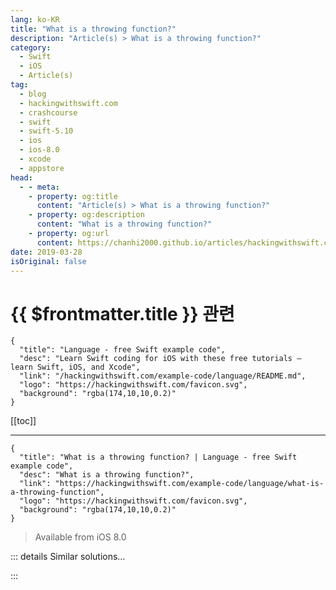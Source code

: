 ```yaml
---
lang: ko-KR
title: "What is a throwing function?"
description: "Article(s) > What is a throwing function?"
category:
  - Swift
  - iOS
  - Article(s)
tag: 
  - blog
  - hackingwithswift.com
  - crashcourse
  - swift
  - swift-5.10
  - ios
  - ios-8.0
  - xcode
  - appstore
head:
  - - meta:
    - property: og:title
      content: "Article(s) > What is a throwing function?"
    - property: og:description
      content: "What is a throwing function?"
    - property: og:url
      content: https://chanhi2000.github.io/articles/hackingwithswift.com/example-code/language/what-is-a-throwing-function.html
date: 2019-03-28
isOriginal: false
---
```


# {{ $frontmatter.title }} 관련

```component VPCard
{
  "title": "Language - free Swift example code",
  "desc": "Learn Swift coding for iOS with these free tutorials – learn Swift, iOS, and Xcode",
  "link": "/hackingwithswift.com/example-code/language/README.md",
  "logo": "https://hackingwithswift.com/favicon.svg",
  "background": "rgba(174,10,10,0.2)"
}
```

[[toc]]

---

```component VPCard
{
  "title": "What is a throwing function? | Language - free Swift example code",
  "desc": "What is a throwing function?",
  "link": "https://hackingwithswift.com/example-code/language/what-is-a-throwing-function",
  "logo": "https://hackingwithswift.com/favicon.svg",
  "background": "rgba(174,10,10,0.2)"
}
```

> Available from iOS 8.0

<!-- TODO: 작성 -->

<!-- 
Throwing functions are those that will flag up errors if problems happen, and Swift requires you to handle those errors in your code.

To make a throwing function, just write `throws` before your function’s return value. You should define the error types you can throw, so users of this function know what to expect.

As an example, try adding this custom error enum to a playground:

```swift
enum LoginErrors: Error {
    case badUsername
    case badPassword
}
```

We can now use that to create a throwing function called `login()`. If the username is empty we’ll throw `badUsername`, if the password is empty we’ll throw `badPassword`, and if both are non-empty we’ll return true:

```swift
func login(username: String, password: String) throws -> Bool {
    if username.isEmpty { throw LoginErrors.badUsername }
    if password.isEmpty { throw LoginErrors.badPassword }
    return true
}
```

Because that function throws errors, it must be called using either `try`, `try?`, or `try!`.

There’s a subtle difference between throwing functions and functions that return optionals, but it’s usually a better idea to use throwing functions if there might be several different reasons why the function failed.

-->

::: details Similar solutions…

<!--
/quick-start/concurrency/how-to-call-async-throwing-functions">How to call async throwing functions 
/example-code/testing/how-to-test-throwing-functions">How to test throwing functions 
/quick-start/concurrency/what-is-an-asynchronous-function">What is an asynchronous function? 
/quick-start/concurrency/what-is-a-synchronous-function">What is a synchronous function? 
/quick-start/concurrency/how-to-call-an-async-function-using-async-let">How to call an async function using async let</a>
-->

:::

